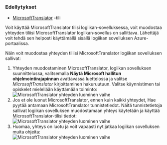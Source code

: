 ### <a name="prerequisites"></a>Edellytykset

- [MicrosoftTranslator](https://www.microsoft.com/translator) -tili  


Voit käyttää MicrosoftTranslator tilisi logiikan-sovelluksessa, voit muodostaa yhteyden tiliisi MicrosoftTranslator logiikan-sovellus on sallittava. Lähettäjä voit tehdä sen helposti käyttämällä sisällä logiikan sovelluksen Azure-portaalissa.  

Näin voit muodostaa yhteyden tiliisi MicrosoftTranslator logiikan sovelluksen sallivat:  
1. Yhteyden muodostaminen MicrosoftTranslator, logiikan sovelluksen suunnittelussa, valitsemalla **Näytä Microsoft hallitun ohjelmointirajapinnan** avattavassa luettelossa ja valitse *MicrosoftTranslator* kirjoittaminen hakuruutuun. Valitse käynnistimen tai opiskelet mielellään käyttämään toiminto:  
![MicrosoftTranslator yhteyden luominen vaihe](./media/connectors-create-api-microsofttranslator/microsofttranslator-1.png)  
2. Jos et ole luonut MicrosoftTranslator, ennen kuin kaikki yhteydet, Hae pyytää antamaan MicrosoftTranslator tunnistetiedot. Näitä tunnistetietoja sallivat logiikan sovelluksen muodostamaan yhteys käytetään ja käyttää MicrosoftTranslator-tilisi tiedot:  
![MicrosoftTranslator yhteyden luominen vaihe](./media/connectors-create-api-microsofttranslator/microsofttranslator-2.png)  
3. Huomaa, yhteys on luotu ja voit vapaasti nyt jatkaa logiikan sovelluksen muita ohjeita:  
 ![MicrosoftTranslator yhteyden luominen vaihe](./media/connectors-create-api-microsofttranslator/microsofttranslator-3.png)  
